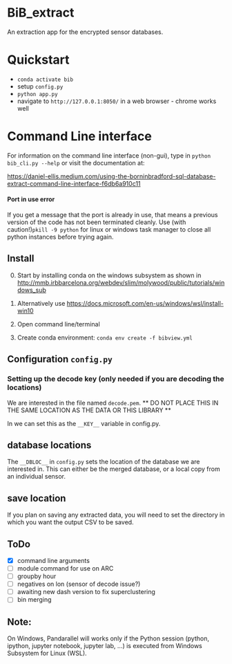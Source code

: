 # BiB_extract
An extraction app for the encrypted sensor databases. 

# Quickstart
- `conda activate bib`
- setup `config.py `
- `python app.py`
- navigate to `http://127.0.0.1:8050/` in a web browser - chrome works well

# Command Line interface
For information on the command line interface (non-gui), type in `python bib_cli.py --help` or visit the documentation at: 

https://daniel-ellis.medium.com/using-the-borninbradford-sql-database-extract-command-line-interface-f6db6a910c11


#### Port in use error 
If you get a message that the port is already in use, that means a previous version of the code has not been terminated cleanly. Use (with caution!)`pkill -9 python` for linux or windows task manager to close all python instances before trying again. 



## Install 
0. Start by installing conda on the windows subsystem as shown in 
http://mmb.irbbarcelona.org/webdev/slim/molywood/public/tutorials/windows_sub

1. Alternatively use 
https://docs.microsoft.com/en-us/windows/wsl/install-win10

2. Open command line/terminal 
3. Create conda environment: `conda env create -f bibview.yml`


## Configuration `config.py`

### Setting up the decode key (only needed if you are decoding the locations)
We are interested in the file named `decode.pem`. 
** DO NOT PLACE THIS IN THE SAME LOCATION AS THE DATA OR THIS LIBRARY ** 

In we can set this as the `__KEY__` variable in config.py. 


## database locations
The `__DBLOC__` in `config.py` sets the location of the database we are interested in. This can either be the merged database, or a local copy from an individual sensor. 

## save location
If you plan on saving any extracted data, you will need to set the directory in which you want the output CSV to be saved. 









## ToDo
- [x] command line arguments 
- [ ] module command for use on ARC
- [ ] groupby hour
- [ ] negatives on lon (sensor of decode issue?)
- [ ] awaiting new dash version to fix superclustering 
- [ ] bin merging
  
## Note: 
On Windows, Pandarallel will works only if the Python session (python, ipython, jupyter notebook, jupyter lab, ...) is executed from Windows Subsystem for Linux (WSL).
